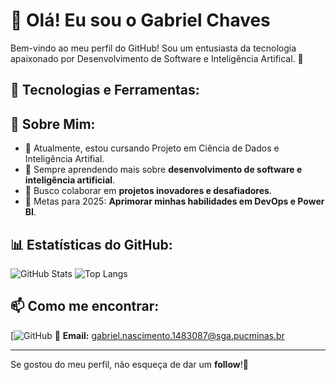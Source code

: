 # 👋 Olá! Eu sou o Gabriel Chaves

Bem-vindo ao meu perfil do GitHub! Sou um entusiasta da tecnologia apaixonado por Desenvolvimento de Software e Inteligência Artifical. 🚀

## 🔧 Tecnologias e Ferramentas:


## 📌 Sobre Mim:
- 🔭 Atualmente, estou cursando Projeto em Ciência de Dados e Inteligência Artifial.
- 🌱 Sempre aprendendo mais sobre **desenvolvimento de software e inteligência artificial**.
- 👯 Busco colaborar em **projetos inovadores e desafiadores**.
- 🎯 Metas para 2025: **Aprimorar minhas habilidades em DevOps e Power BI**.

## 📊 Estatísticas do GitHub:
![GitHub Stats](https://github-readme-stats.vercel.app/api?username=GabrielChaves03&show_icons=true&theme=dark)
![Top Langs](https://github-readme-stats.vercel.app/api/top-langs/?username=GabrielChaves03&layout=compact&theme=dark)

## 📫 Como me encontrar:
[![GitHub](https://github.com/GabrielChaves03)
📧 **Email:** [gabriel.nascimento.1483087@sga.pucminas.br](mailto:gabriel.nascimento.1483087@sga.pucminas.br)

---

Se gostou do meu perfil, não esqueça de dar um **follow**!🚀
